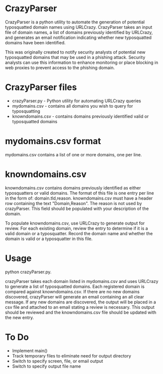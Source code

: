 # CrazyParser
CrazyParser is a python utility to automate the generation of potential typosquatted domain names using URLCrazy. CrazyParser takes an input file of domain names, a list of domains previously identified by URLCrazy, and generates an email notification indicating whether new typosquatted domains have been identified.  

This was originally created to notify security analysts of potential new typosquatted domains that may be used in a phishing attack.  Security analysts can use this information to enhance monitoring or place blocking in web proxies to prevent access to the phishing domain.

# CrazyParser files
 - crazyParser.py - Python utility for automating URLCrazy queries
 - mydomains.csv - contains all domains you wish to query for typosquatting
 - knowndomains.csv - contains domains previously identified valid or typosquatted domains

# mydomains.csv format
mydomains.csv contains a list of one or more domains, one per line.

# knowndomains.csv
knowndomains.csv contains domains previously identified as either typosquatters or valid domains. The format of this file is one entry per line in the form of: domain.tld,reason.  knowndomains.csv must have a header row containing the text "Domain,Reason".  The reason is not used by crazyParser.  This field should be populated with your description of the domain.

To populate knowndomains.csv, use URLCrazy to generate output for review.  For each existing domain, review the entry to determine if it is a valid domain or a typosquatter.  Record the domain name and whether the domain is valid or a typosquatter in this file.

# Usage
python crazyParser.py.

crazyParser takes each domain listed in mydomains.csv and uses URLCrazy to generate a list of typosquatted domains.  Each registered domain is compared against knowndomains.csv.  If there are no new domains discovered, crazyParser will generate an email containing an all clear message.  If any new domains are discovered, the output will be placed in a csv file and attached to an email stating a review is necessary.  This output should be reviewed and the knowndomains.csv file should be updated with the new entry.

# To Do
- Implement main()
- Track temporary files to eliminate need for output directory
- Switch to specify screen, file, or email output
- Switch to specify output file name
